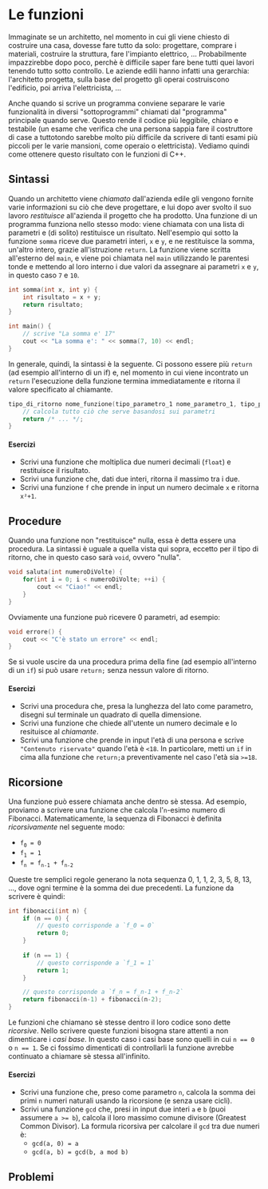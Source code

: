 # Le funzioni

Immaginate se un architetto, nel momento in cui gli viene chiesto di costruire una casa, dovesse fare tutto da solo: progettare, comprare i materiali, costruire la struttura, fare l'impianto elettrico, ... Probabilmente impazzirebbe dopo poco, perchè è difficile saper fare bene tutti quei lavori tenendo tutto sotto controllo. Le aziende edili hanno infatti una gerarchia: l'architetto progetta, sulla base del progetto gli operai costruiscono l'edificio, poi arriva l'elettricista, ...

Anche quando si scrive un programma conviene separare le varie funzionalità in diversi "sottoprogrammi" chiamati dal "programma" principale quando serve. Questo rende il codice più leggibile, chiaro e testabile (un esame che verifica che una persona sappia fare il costruttore di case a tuttotondo sarebbe molto più difficile da scrivere di tanti esami più piccoli per le varie mansioni, come operaio o elettricista). Vediamo quindi come ottenere questo risultato con le funzioni di C++.

## Sintassi

Quando un architetto viene *chiamato* dall'azienda edile gli vengono fornite varie informazioni su ciò che deve progettare, e lui dopo aver svolto il suo lavoro *restituisce* all'azienda il progetto che ha prodotto. Una funzione di un programma funziona nello stesso modo: viene chiamata con una lista di parametri e (di solito) restituisce un risultato. Nell'esempio qui sotto la funzione `somma` riceve due parametri interi, `x` e `y`, e ne restituisce la somma, un'altro intero, grazie all'istruzione `return`. La funzione viene scritta all'esterno del `main`, e viene poi chiamata nel `main` utilizzando le parentesi tonde e mettendo al loro interno i due valori da assegnare ai parametri `x` e `y`, in questo caso `7` e `10`.

```cpp
int somma(int x, int y) {
	int risultato = x + y;
	return risultato;
}

int main() {
	// scrive "La somma e' 17"
	cout << "La somma e': " << somma(7, 10) << endl;
}
```

In generale, quindi, la sintassi è la seguente. Ci possono essere più `return` (ad esempio all'interno di un if) e, nel momento in cui viene incontrato un `return` l'esecuzione della funzione termina immediatamente e ritorna il valore specificato al chiamante.

```cpp
tipo_di_ritorno nome_funzione(tipo_parametro_1 nome_parametro_1, tipo_parametro_2 nome_parametro_2, ...) {
	// calcola tutto ciò che serve basandosi sui parametri
	return /* ... */;
}
```

#### Esercizi
- Scrivi una funzione che moltiplica due numeri decimali (`float`) e restituisce il risultato.
- Scrivi una funzione che, dati due interi, ritorna il massimo tra i due.
- Scrivi una funzione `f` che prende in input un numero decimale `x` e ritorna `x²+1`.


## Procedure

Quando una funzione non "restituisce" nulla, essa è detta essere una procedura. La sintassi è uguale a quella vista qui sopra, eccetto per il tipo di ritorno, che in questo caso sarà `void`, ovvero "nulla". 

```cpp
void saluta(int numeroDiVolte) {
	for(int i = 0; i < numeroDiVolte; ++i) {
		cout << "Ciao!" << endl;
	}
}
```

Ovviamente una funzione può ricevere 0 parametri, ad esempio:

```cpp
void errore() {
	cout << "C'è stato un errore" << endl;
}
```

Se si vuole uscire da una procedura prima della fine (ad esempio all'interno di un `if`) si può usare `return;` senza nessun valore di ritorno.

#### Esercizi
- Scrivi una procedura che, presa la lunghezza del lato come parametro, disegni sul terminale un quadrato di quella dimensione.
- Scrivi una funzione che chiede all'utente un numero decimale e lo resituisce al *chiamante*.
- Scrivi una funzione che prende in input l'età di una persona e scrive `"Contenuto riservato"` quando l'età è `<18`. In particolare, metti un `if` in cima alla funzione che `return;`a preventivamente nel caso l'età sia `>=18`.


## Ricorsione

Una funzione può essere chiamata anche dentro sè stessa. Ad esempio, proviamo a scrivere una funzione che calcola l'`n`-esimo numero di Fibonacci. Matematicamente, la sequenza di Fibonacci è definita *ricorsivamente* nel seguente modo:
- `f`<sub><code>0</code></sub>` = 0`
- `f`<sub><code>1</code></sub>` = 1`
- `f`<sub><code>n</code></sub>` = f`<sub><code>n-1</code></sub>` + f`<sub><code>n-2</code></sub>

Queste tre semplici regole generano la nota sequenza 0, 1, 1, 2, 3, 5, 8, 13, ..., dove ogni termine è la somma dei due precedenti. La funzione da scrivere è quindi:

```cpp
int fibonacci(int n) {
	if (n == 0) {
		// questo corrisponde a `f_0 = 0`
		return 0;
	}
	
	if (n == 1) {
		// questo corrisponde a `f_1 = 1`
		return 1;
	}

	// questo corrisponde a `f_n = f_n-1 + f_n-2`
	return fibonacci(n-1) + fibonacci(n-2);
}
```

Le funzioni che chiamano sè stesse dentro il loro codice sono dette *ricorsive*. Nello scrivere queste funzioni bisogna stare attenti a non dimenticare i *casi base*. In questo caso i casi base sono quelli in cui `n == 0` o `n == 1`. Se ci fossimo dimenticati di controllarli la funzione avrebbe continuato a chiamare sè stessa all'infinito.

#### Esercizi
- Scrivi una funzione che, preso come parametro `n`, calcola la somma dei primi `n` numeri naturali usando la ricorsione (e senza usare cicli).
- Scrivi una funzione `gcd` che, presi in input due interi `a` e `b` (puoi assumere `a >= b`), calcola il loro massimo comune divisore (Greatest Common Divisor). La formula ricorsiva per calcolare il `gcd` tra due numeri è:
	- `gcd(a, 0) = a`
	- `gcd(a, b) = gcd(b, a mod b)`


## Problemi

